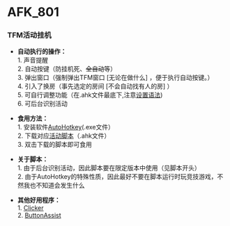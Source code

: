 # AFK_801
### TFM活动挂机
       
* **自动执行的操作：**  
       1. 声音提醒  
       2. 自动按键（防挂机死、~~全自动~~等）       
       3. 弹出窗口（强制弹出TFM窗口 [无论在做什么] ，便于执行自动按键。）       
       4. 引入了换房（事先选定的房间 [不会自动找有人的房] ）       
       5. 可自行调整功能（在.ahk文件最底下,注意[设置语法](https://wyagd001.github.io/v2/docs/index.htm))       
       6. 可后台识别活动       
       
*  **食用方法：**  
       1. 安装软件[AutoHotkey](https://github.com/AutoHotkey/AutoHotkey/releases)(.exe文件）  
       2. 下载对应[活动脚本](https://github.com/lyliny/AFK_801/releases)（.ahk文件）  
       3. 双击下载的脚本即可食用       
       
* **关于脚本：**       
       1. 由于后台识别活动，因此脚本要在限定版本中使用（见脚本开头）       
       2. 由于AutoHotkey的特殊性质，因此最好不要在脚本运行时玩竞技游戏，不然我也不知道会发生什么       
         
* **其他好用程序：**       
       1. [Clicker](https://gitee.com/fasterthanlight/automatic_clicker_2/releases)       
       2. [ButtonAssist](https://github.com/zclucas/ButtonAssist/releases/)
